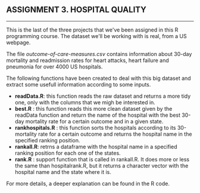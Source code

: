 ## ASSIGNMENT 3. HOSPITAL QUALITY
---------------------------------

This is the last of the three projects that we've been assigned in this R programming course.
The dataset we'll be working with is real, from a US webpage.

The file *outcome-of-care-measures.csv* contains information about 30-day mortality and readmission rates for heart attacks, heart failure and pneumonia for over 4000 US hospitals.

The following functions have been created to deal with this big dataset and extract some usefull information according to some inputs.

* **readData.R**: this function reads the raw dataset and returns a more tidy one, only with the columns that we migh be interested in.
* **best.R** : this function reads this more clean dataset given by the readData function and return the name of the hospital with the best 30-day mortality rate for a certain outcome and in a given state.
* **rankhospitals.R** : this function sorts the hospitals according to its 30-mortality rate for a certain outcome and returns the hospital name in the specified ranking position.
* **rankall.R**: retrns a dataframe with the hospital name in a specified ranking position for each one of the states.
* **rank.R** : support function that is called in rankall.R. It does more or less the same than hospitalrank.R, but it returns a character vector with the hospital name and the state where it is.

For more details, a deeper explanation can be  found in the R code.
